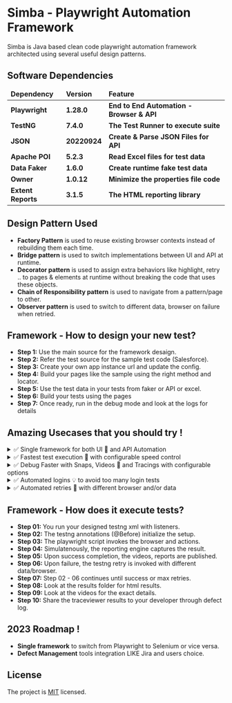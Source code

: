 # Simba - Playwright Automation Framework

Simba is Java based clean code playwright automation framework architected using several useful design patterns.

## Software Dependencies

<table>
  <thead align="left">
    <tr border: 2 px;>
      <td><b>Dependency</b></td>
      <td><b>Version</b></td>
      <td><b>Feature</b></td>
    </tr>
  </thead>
  <tbody>
    <tr>
      <td><b>Playwright</b></td>
      <td><b>1.28.0</b></td>
      <td><b>End to End Automation - Browser & API</b></td>
    </tr>
    <tr>
      <td><b>TestNG</b></td>
      <td><b>7.4.0</b></td>
      <td><b>The Test Runner to execute suite</b></td>
    </tr>
    <tr>
      <td><b>JSON</b></td>
      <td><b>20220924</b></td>
      <td><b>Create & Parse JSON Files for API</b></td>
    </tr>
    <tr>
      <td><b>Apache POI</b></td>
      <td><b>5.2.3</b></td>
      <td><b>Read Excel files for test data</b></td>
    </tr>
    <tr>
      <td><b>Data Faker</b></td>
      <td><b>1.6.0</b></td>
      <td><b>Create runtime fake test data</b></td>
    </tr>
    <tr>
      <td><b>Owner</b></td>
      <td><b>1.0.12</b></td>
      <td><b>Minimize the properties file code</b></td>
    </tr>
    <tr>
      <td><b>Extent Reports</b></td>
      <td><b>3.1.5</b></td>
      <td><b>The HTML reporting library</b></td>
    </tr>
  </tbody>
</table>

## Design Pattern Used

 * <b>Factory Pattern</b> is used to reuse existing browser contexts instead of rebuilding them each time.
 * <b>Bridge pattern</b> is used to switch implementations between UI and API at runtime.
 * <b>Decorator pattern</b> is used to assign extra behaviors like highlight, retry .. to pages & elements at runtime without breaking the code that uses these objects.
 * <b>Chain of Responsibility pattern</b> is used to navigate from a pattern/page to other.
 * <b>Observer pattern</b> is used to switch to different data, browser on failure when retried.

## Framework - How to design your new test?

* <b>Step 1:</b> Use the main source for the framework desaign.
* <b>Step 2:</b> Refer the test source for the sample test code (Salesforce).
* <b>Step 3:</b> Create your own app instance url and update the config.
* <b>Step 4:</b> Build your pages like the sample using the right method and locator.
* <b>Step 5:</b> Use the test data in your tests from faker or API or excel.
* <b>Step 6:</b> Build your tests using the pages
* <b>Step 7:</b> Once ready, run in the debug mode and look at the logs for details

## Amazing Usecases that you should try !

<details><summary>✅  Single framework for both UI 🧭 and API Automation</summary>
<ul>
 </br>
<li>
    &emsp;Single framework</b> designed using bridge pattern to allow conversation between UI and API simultaneously.
</li>
<li>
    &emsp;You can create data using API and use that data to your UI tests to make your tests independent.
</li>
<li>
    &emsp;Your UI tests can execute the test and as part of the assertions, it make sense to validate using API.
</li>
  </br>
  

</ul>
</details>

<details><summary>✅ Fastest test execution 🚀 with configurable speed control</summary>
<ul>
   </br>
   <li>Playwright engine is comparatively (above 30% on average) faster than other UI automation frameworks.
   </li>
   <li>Sometimes it requires a slow down to eliminate the script flakiness with configurable speed included through the listeners.
   </li>
  </br>
  
  ```java
    // Sample code to control your delays
    setSlowMo(ConfigurationManager.configuration().slowMotion());
  ```
  
</ul>
</details>

<details><summary>✅  Debug Faster with Snaps, Videos 🎥 and Tracings with configurable options</summary>
<ul>
 </br>
<li>
    &emsp; Playwright library</b> provides full/partial snaps, videos (webm) and trace viewer that captures network calls.
</li>
<li>
    &emsp; Our framework allows configuration for framework user to either plugin on demand for every run or failures.
</li>
  </br>
  
  ```java
    // Sample code to control your delays
    setRecordVideoDir(Paths.get(folderName));
  ```

</ul>
</details>
<details><summary>✅  Automated logins 💡 to avoid too many login tests</summary>
<ul>
 </br>
<li>
    &emsp;Configurable automated logins</b> can avoid unnecessary login tests through storing the state of the user.
</li>
<li>
    &emsp;The user can either use the existing login storage or decide to login automated through configuration.
</li>
  </br>

  ```java
  # Auto Login
  auto.login = true
  ```
</ul>
</details>
<details><summary>✅  Automated retries 🔁 with different browser and/or data</summary>
<ul>
 </br>
<li>
    &emsp;Configurable retries</b> with different data using the TestNG listener upon failure of the earlier data.
</li>
<li>
     &emsp;Configurable retries</b> with different browser using the TestNG listener upon failure of earlier browser.
</li>
  </br>

  ```java
  # Retry Switch
  retry.data.switch = true
  retry.browser.switch = false
  ```
</ul>
</details>

## Framework - How does it execute tests?

* <b>Step 01:</b> You run your designed testng xml with listeners.
* <b>Step 02:</b> The testng annotations (@Before) initialize the setup.
* <b>Step 03:</b> The playwright script invokes the browser and actions.
* <b>Step 04:</b> Simulatenously, the reporting engine captures the result.
* <b>Step 05:</b> Upon success completion, the videos, reports are published.
* <b>Step 06:</b> Upon failure, the testng retry is invoked with different data/browser.
* <b>Step 07:</b> Step 02 - 06 continues until success or max retries.
* <b>Step 08:</b> Look at the results folder for html results.
* <b>Step 09:</b> Look at the videos for the exact details.
* <b>Step 10:</b> Share the traceviewer results to your developer through defect log.

## 2023 Roadmap !

* <b>Single framework</b> to switch from Playwright to Selenium or vice versa.
* <b>Defect Management</b> tools integration LIKE Jira and users choice.

## License

The project is [MIT](./LICENSE) licensed.


